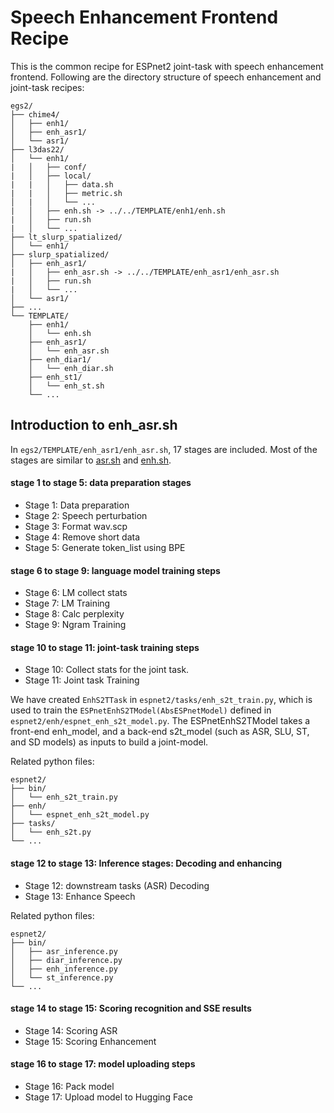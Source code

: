 # Speech Enhancement Frontend Recipe

This is the common recipe for ESPnet2 joint-task with speech enhancement frontend. Following are the directory structure of speech enhancement and joint-task recipes:

```
egs2/
├── chime4/
│   ├── enh1/
│   ├── enh_asr1/
│   └── asr1/
├── l3das22/
│   └── enh1/
|   │   ├── conf/
|   │   ├── local/
|   |   │   ├── data.sh
|   |   │   ├── metric.sh
│   |   │   └── ...
|   │   ├── enh.sh -> ../../TEMPLATE/enh1/enh.sh
|   │   ├── run.sh
|   │   └── ...
├── lt_slurp_spatialized/
│   └── enh1/
├── slurp_spatialized/
│   ├── enh_asr1/
|   │   ├── enh_asr.sh -> ../../TEMPLATE/enh_asr1/enh_asr.sh
|   │   ├── run.sh
|   │   └── ...
│   └── asr1/
├── ...
└── TEMPLATE/
    ├── enh1/
    │   └── enh.sh
    ├── enh_asr1/
    │   └── enh_asr.sh
    ├── enh_diar1/
    │   └── enh_diar.sh
    ├── enh_st1/
    │   └── enh_st.sh
    └── ...
```

## Introduction to enh_asr.sh
In `egs2/TEMPLATE/enh_asr1/enh_asr.sh`, 17 stages are included. Most of the stages are similar to [asr.sh](https://github.com/espnet/espnet/blob/master/egs2/TEMPLATE/asr1/asr.sh) and [enh.sh](https://github.com/espnet/espnet/blob/master/egs2/TEMPLATE/enh1/enh.sh).

#### stage 1 to stage 5: data preparation stages
- Stage 1: Data preparation
- Stage 2: Speech perturbation
- Stage 3: Format wav.scp
- Stage 4: Remove short data
- Stage 5: Generate token_list using BPE
#### stage 6 to stage 9: language model training steps
- Stage 6: LM collect stats
- Stage 7: LM Training
- Stage 8: Calc perplexity
- Stage 9: Ngram Training

#### stage 10 to stage 11: joint-task training steps
- Stage 10: Collect stats for the joint task.
- Stage 11: Joint task Training

We have created `EnhS2TTask` in `espnet2/tasks/enh_s2t_train.py`, which is used to train the `ESPnetEnhS2TModel(AbsESPnetModel)` defined in `espnet2/enh/espnet_enh_s2t_model.py`. The ESPnetEnhS2TModel takes a front-end enh_model, and a back-end s2t_model (such as ASR, SLU, ST, and SD models) as inputs to build a joint-model.

Related python files:
```
espnet2/
├── bin/
│   └── enh_s2t_train.py
├── enh/
│   └── espnet_enh_s2t_model.py
├── tasks/
│   └── enh_s2t.py
└── ...
```

#### stage 12 to stage 13: Inference stages: Decoding and enhancing
- Stage 12: downstream tasks (ASR) Decoding
- Stage 13: Enhance Speech

Related python files:
```
espnet2/
├── bin/
│   ├── asr_inference.py
│   ├── diar_inference.py
│   ├── enh_inference.py
│   └── st_inference.py
└── ...
```


#### stage 14 to stage 15: Scoring recognition and SSE results
- Stage 14: Scoring ASR
- Stage 15: Scoring Enhancement


#### stage 16 to stage 17: model uploading steps
- Stage 16: Pack model
- Stage 17: Upload model to Hugging Face
